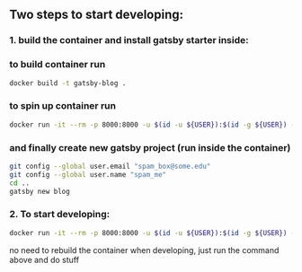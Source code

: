 ## Two steps to start developing:
### 1. build the container and install gatsby starter inside:
### to build container run
```bash
docker build -t gatsby-blog .
```

### to spin up container run
```bash
docker run -it --rm -p 8000:8000 -u $(id -u ${USER}):$(id -g ${USER}) -v ${PWD}:/app gatsby-blog /bin/sh
``` 

### and finally create new gatsby project (run inside the container)
```bash
git config --global user.email "spam_box@some.edu"
git config --global user.name "spam_me"
cd ..
gatsby new blog
```

### 2. To start developing:
```bash
docker run -it --rm -p 8000:8000 -u $(id -u ${USER}):$(id -g ${USER}) -v ${PWD}:/app gatsby-blog
```

no need to rebuild the container when developing, just run the command above and do stuff